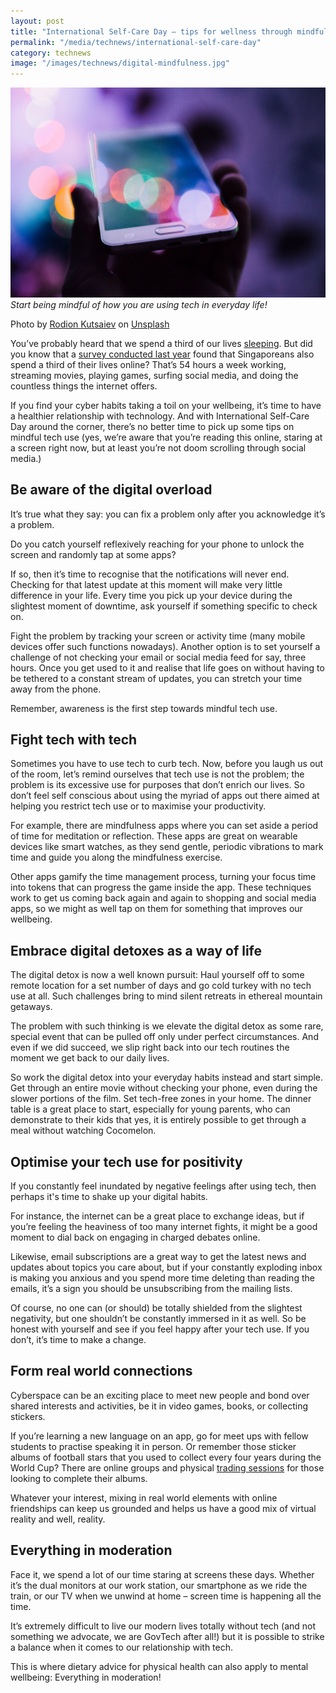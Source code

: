 ```yaml
---
layout: post
title: "International Self-Care Day – tips for wellness through mindful tech use "
permalink: "/media/technews/international-self-care-day"
category: technews
image: "/images/technews/digital-mindfulness.jpg"
---
```


![Smart Nation Building back at Plaza Sing](/images/technews/digital-mindfulness.jpg)
*Start being mindful of how you are using tech in everyday life!*

Photo by <a href="https://unsplash.com/@frostroomhead?utm_source=unsplash&utm_medium=referral&utm_content=creditCopyText">Rodion Kutsaiev</a> on <a href="https://unsplash.com/photos/0VGG7cqTwCo?utm_source=unsplash&utm_medium=referral&utm_content=creditCopyText">Unsplash</a>
  
You’ve probably heard that we spend a third of our lives [sleeping](https://www.scientificamerican.com/article/science-explains-why-we-really-do-need-to-sleep-a-third-of-our-lives-away/). But did you know that a [survey conducted last year](https://www.asiaone.com/singapore/study-finds-singaporeans-spend-third-our-lives-online) found that Singaporeans also spend a third of their lives online? That’s 54 hours a week working, streaming movies, playing games, surfing social media, and doing the countless things the internet offers. 

If you find your cyber habits taking a toil on your wellbeing, it’s time to have a healthier relationship with technology. And with International Self-Care Day around the corner, there’s no better time to pick up some tips on mindful tech use (yes, we’re aware that you’re reading this online, staring at a screen right now, but at least you’re not doom scrolling through social media.)

## Be aware of the digital overload
It’s true what they say: you can fix a problem only after you acknowledge it’s a problem. 

Do you catch yourself reflexively reaching for your phone to unlock the screen and randomly tap at some apps? 

If so, then it’s time to recognise that the notifications will never end. Checking for that latest update at this moment will make very little difference in your life. Every time you pick up your device during the slightest moment of downtime, ask yourself if something specific to check on. 

Fight the problem by tracking your screen or activity time (many mobile devices offer such functions nowadays). Another option is to set yourself a challenge of not checking your email or social media feed for say, three hours. Once you get used to it and realise that life goes on without having to be tethered to a constant stream of updates, you can stretch your time away from the phone. 

Remember, awareness is the first step towards mindful tech use.

## Fight tech with tech
Sometimes you have to use tech to curb tech. Now, before you laugh us out of the room, let’s remind ourselves that tech use is not the problem; the problem is its excessive use for purposes that don’t enrich our lives. So don’t feel self conscious about using the myriad of apps out there aimed at helping you restrict tech use or to maximise your productivity. 

For example, there are mindfulness apps where you can set aside a period of time for meditation or reflection. These apps are great on wearable devices like smart watches, as they send gentle, periodic vibrations to mark time and guide you along the mindfulness exercise. 

Other apps gamify the time management process, turning your focus time into tokens that can progress the game inside the app. These techniques work to get us coming back again and again to shopping and social media apps, so we might as well tap on them for something that improves our wellbeing. 

## Embrace digital detoxes as a way of life
The digital detox is now a well known pursuit: Haul yourself off to some remote location for a set number of days and go cold turkey with no tech use at all. Such challenges bring to mind silent retreats in ethereal mountain getaways. 

The problem with such thinking is we elevate the digital detox as some rare, special event that can be pulled off only under perfect circumstances. And even if we did succeed, we slip right back into our tech routines the moment we get back to our daily lives.

So work the digital detox into your everyday habits instead and start simple. Get through an entire movie without checking your phone, even during the slower portions of the film. Set tech-free zones in your home. The dinner table is a great place to start, especially for young parents, who can demonstrate to their kids that yes, it is entirely possible to get through a meal without watching Cocomelon. 

## Optimise your tech use for positivity
If you constantly feel inundated by negative feelings after using tech, then perhaps it's time to shake up your digital habits. 

For instance, the internet can be a great place to exchange ideas, but if you’re feeling the heaviness of too many internet fights, it might be a good moment to dial back on engaging in charged debates online. 

Likewise, email subscriptions are a great way to get the latest news and updates about topics you care about, but if your constantly exploding inbox is making you anxious and you spend more time deleting than reading the emails, it’s a sign you should be unsubscribing from the mailing lists. 

Of course, no one can (or should) be totally shielded from the slightest negativity, but one shouldn’t be constantly immersed in it as well. So be honest with yourself and see if you feel happy after your tech use. If you don’t, it’s time to make a change. 

## Form real world connections 
Cyberspace can be an exciting place to meet new people and bond over shared interests and activities, be it in video games, books, or collecting stickers. 

If you’re learning a new language on an app, go for meet ups with fellow students to practise speaking it in person. Or remember those sticker albums of football stars that you used to collect every four years during the World Cup? There are online groups and physical [trading sessions](https://www.straitstimes.com/sport/world-cup-panini-stickers-and-trading-cards-craze-hits-punggol) for those looking to complete their albums. 

Whatever your interest, mixing in real world elements with online friendships can keep us grounded and helps us have a good mix of virtual reality and well, reality. 

## Everything in moderation
Face it, we spend a lot of our time staring at screens these days. Whether it’s the dual monitors at our work station, our smartphone as we ride the train, or our TV when we unwind at home – screen time is happening all the time. 

It’s extremely difficult to live our modern lives totally without tech (and not something we advocate, we are GovTech after all!) but it is possible to strike a balance when it comes to our relationship with tech.  

This is where dietary advice for physical health can also apply to mental wellbeing: Everything in moderation! 

